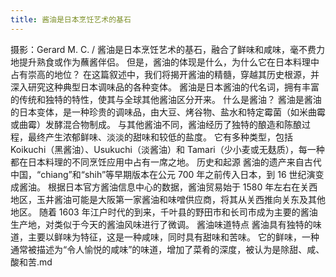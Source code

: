 ```yaml
---
title: 酱油是日本烹饪艺术的基石
---
```




摄影：Gerard M. C. /
酱油是日本烹饪艺术的基石，融合了鲜味和咸味，毫不费力地提升熟食或作为蘸酱伴侣。
但是，酱油的体现是什么，为什么它在日本料理中占有崇高的地位？
在这篇叙述中，我们将揭开酱油的精髓，穿越其历史根源，并深入研究这种典型日本调味品的各种变体。
酱油是日本酱油的代名词，拥有丰富的传统和独特的特性，使其与全球其他酱油区分开来。
什么是酱油？
酱油是酱油的日本变体，是一种珍贵的调味品，由大豆、烤谷物、盐水和特定霉菌（如米曲霉或曲霉）发酵混合物制成。
与其他酱油不同，酱油经历了独特的酿造和陈酿过程，最终产生浓郁鲜味、淡淡的甜味和较低的盐度。
它有多种类型，包括 Koikuchi（黑酱油）、Usukuchi（淡酱油）和 Tamari（少小麦或无麸质），每一种都在日本料理的不同烹饪应用中占有一席之地。
历史和起源
酱油的遗产来自古代中国，“chiang”和“shih”等早期版本在公元 700 年之前传入日本，到 16 世纪演变成酱油。
根据日本官方酱油信息中心的数据，酱油贸易始于 1580 年左右在关西地区，玉井酱油可能是大阪第一家酱油和味噌供应商，将其从关西推向关东及其他地区。
随着 1603 年江户时代的到来，千叶县的野田市和长司市成为主要的酱油生产地，对类似于今天的酱油风味进行了微调。
酱油味道特点
酱油具有独特的味道，主要以鲜味为特征，这是一种咸味，同时具有甜味和苦味。
它的鲜味，一种通常被描述为“令人愉悦的咸味”的味道，增加了菜肴的深度，被认为是除甜、咸、酸和苦.md
